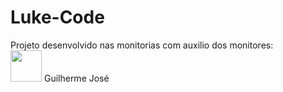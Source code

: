 # Luke-Code

Projeto desenvolvido nas monitorias com auxilio dos monitores: <br />
<img src="https://cdn.worldvectorlogo.com/logos/github-icon-1.svg" width="50px" height="50px"> Guilherme </img>
José
